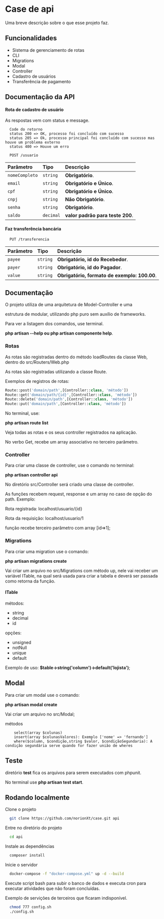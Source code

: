 
# Case de api

Uma breve descrição sobre o que esse projeto faz.


## Funcionalidades

- Sistema de gerenciamento de rotas
- CLI 
- Migrations
- Modal
- Controller
- Cadastro de usuários
- Transferência de pagamento


## Documentação da API

#### Rota de cadastro de usuário


As respostas vem com status e message.
```
  Code do retorno
  status 200 => OK, processo foi concluído com sucesso
  status 205 => Ok, processo principal foi concluído com sucesso mas houve um problema externo
  status 400 => Houve um erro
```

```http
  POST /usuario
```

| Parâmetro   | Tipo       | Descrição                           |
| :---------- | :--------- | :---------------------------------- |
| `nomeCompleto` | `string` | **Obrigatório**. |
| `email`        | `string` | **Obrigatório e Único**.  |
| `cpf`          | `string` | **Obrigatório e Único**. |
| `cnpj`          | `string` | **Não Obrigatório**. |
| `senha`          | `string` | **Obrigatório**. |
| `saldo`          | `decimal` | **valor padrão para teste 200**. |

#### Faz transferência bancária

```http
  PUT /transferencia
```

| Parâmetro   | Tipo       | Descrição                                   |
| :---------- | :--------- | :------------------------------------------ |
| `payee`      | `string` | **Obrigatório, id do Recebedor**. |
| `payer`      | `string` | **Obrigatório, id do Pagador**. |
| `value`      | `string` | **Obrigatório, formato de exemplo: 100.00**. |



## Documentação


O projeto utiliza de uma arquitetura de Model-Controller e uma

estrutura de modular, utilizando php puro sem auxílio de frameworks.

Para ver a listagem dos comandos, use terminal.

**php artisan --help ou php artisan componente help**.

### Rotas

As rotas são registradas dentro do método loadRoutes da classe Web, dentro do src/Routers/Web.php

As rotas são registradas utilizando a classe Route.

Exemplos de registros de rotas:

```php
Route::post('domain/path',[Controller::class, 'método'])
Route::get('domain/path/{id}',[Controller::class, 'método'])
Route::delete('domain/path',[Controller::class, 'método'])
Route::put('domain/path',[Controller::class, 'método'])
```

No terminal, use:

 **php artisan route list**
 
Veja todas as rotas e os seus controller registrados na aplicação.

No verbo Get, recebe um array associativo no terceiro parâmetro.

### Controller

Para criar uma classe de controller, use o comando no terminal:

**php artisan controller api <Nome da classe de controller>**

No diretório src/Controller será criado uma classe de controller.

As funções recebem request, response e um array no caso de opção do path.
Exemplo:

   Rota registrada: localhost/usuario/{id}
  
   Rota da requisição: localhost/usuario/1

função recebe terceiro parâmetro com array [id=>1];
   

### Migrations

Para criar uma migration use o comando:

**php artisan migrations create <nome da migrations>**

Vai criar um arquivo no src/Migrations com método up, nele
vai receber um variável ITable, na qual será usada para criar a tabela e deverá ser passada como retorna da função.

#### ITable

métodos:
- string
- decimal
- id

opções:
- unsigned
-  notNull
- unique
- default

Exemplo de uso: **$table->string('column')->default('lojista')**;

## Modal


Para criar um modal use o comando:

**php artisan modal create <nome>**

Vai criar um arquivo no src/Modal;

métodos
```
    select(array $colunas)
    insert(array $colunasValores): Exemplo ['nome' => 'fernando']
    where($column, $condição,string $valor, $condiçãoSegundaria): A condição segundária serve quando for fazer união de wheres
```

## Teste

diretório **test** fica os arquivos para serem executados com phpunit.

No terminal use **php artisan test start**.

    
## Rodando localmente

Clone o projeto

```bash
  git clone https://github.com/norionXt/case.git api
```

Entre no diretório do projeto

```bash
  cd api
```

Instale as dependências

```bash
  composer install
```

Inicie o servidor

```bash
  docker-compose -f "docker-compose.yml" up -d --build 
```

Execute script bash para subir o banco de dados e executa cron para executar atividades que não foram concluídas.

Exemplo de servições de terceiros que ficaram indisponível.

```bash
  chmod 777 config.sh
  ./config.sh 
```

